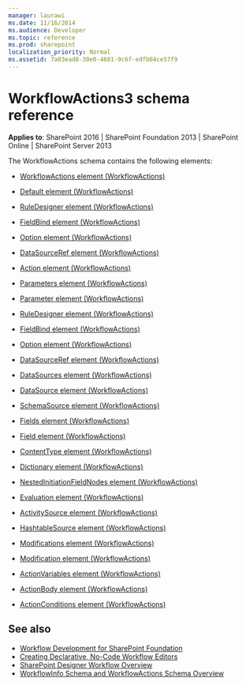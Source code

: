 ```yaml
---
manager: laurawi
ms.date: 11/16/2014
ms.audience: Developer
ms.topic: reference
ms.prod: sharepoint
localization_priority: Normal
ms.assetid: 7a03ead8-30e0-4601-9c6f-edfb04ce57f9
---
```


# WorkflowActions3 schema reference

**Applies to**: SharePoint 2016 | SharePoint Foundation 2013 | SharePoint Online | SharePoint Server 2013

The WorkflowActions schema contains the following elements:

- [WorkflowActions element (WorkflowActions)](workflowactions-element-workflowactions.md)

- [Default element (WorkflowActions)](default-element-workflowactions.md)

- [RuleDesigner element (WorkflowActions)](ruledesigner-element-workflowactions.md)

- [FieldBind element (WorkflowActions)](fieldbind-element-workflowactions.md)

- [Option element (WorkflowActions)](option-element-workflowactions.md)

- [DataSourceRef element (WorkflowActions)](datasourceref-element-workflowactions.md)

- [Action element (WorkflowActions)](action-element-workflowactions.md)

- [Parameters element (WorkflowActions)](parameters-element-workflowactions.md)

- [Parameter element (WorkflowActions)](parameter-element-workflowactions.md)

- [RuleDesigner element (WorkflowActions)](ruledesigner-element-workflowactions.md)

- [FieldBind element (WorkflowActions)](fieldbind-element-workflowactions.md)

- [Option element (WorkflowActions)](option-element-workflowactions.md)

- [DataSourceRef element (WorkflowActions)](datasourceref-element-workflowactions.md)

- [DataSources element (WorkflowActions)](datasources-element-workflowactions.md)

- [DataSource element (WorkflowActions)](datasource-element-workflowactions.md)

- [SchemaSource element (WorkflowActions)](schemasource-element-workflowactions.md)

- [Fields element (WorkflowActions)](fields-element-workflowactions.md)

- [Field element (WorkflowActions)](field-element-workflowactions.md)

- [ContentType element (WorkflowActions)](contenttype-element-workflowactions.md)

- [Dictionary element (WorkflowActions)](dictionary-element-workflowactions.md)

- [NestedInitiationFieldNodes element (WorkflowActions)](nestedinitiationfieldnodes-element-workflowactions.md)

- [Evaluation element (WorkflowActions)](evaluation-element-workflowactions.md)

- [ActivitySource element (WorkflowActions)](activitysource-element-workflowactions.md)

- [HashtableSource element (WorkflowActions)](hashtablesource-element-workflowactions.md)

- [Modifications element (WorkflowActions)](modifications-element-workflowactions.md)

- [Modification element (WorkflowActions)](modification-element-workflowactions.md)

- [ActionVariables element (WorkflowActions)](actionvariables-element-workflowactions.md)

- [ActionBody element (WorkflowActions)](actionbody-element-workflowactions.md)

- [ActionConditions element (WorkflowActions)](actionconditions-element-workflowactions.md)


## See also

- [Workflow Development for SharePoint Foundation](https://msdn.microsoft.com/library/ad7a5bf2-fab0-4b30-ae0b-46b15f16b491(Office.15).aspx)
- [Creating Declarative, No-Code Workflow Editors](https://msdn.microsoft.com/library/60dfda8d-e724-4d7d-9578-aa239c362dcf(Office.15).aspx)
- [SharePoint Designer Workflow Overview](https://msdn.microsoft.com/library/5ef4e933-564e-4dea-b2f4-c1b621774969(Office.15).aspx)
- [WorkflowInfo Schema and WorkflowActions Schema Overview](https://msdn.microsoft.com/library/25da07cb-b228-43f2-9cdf-c8c71c3eabbb(Office.15).aspx)


 





